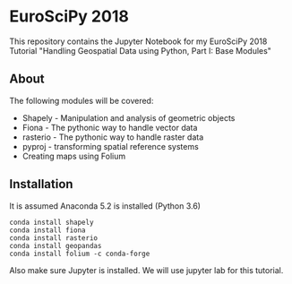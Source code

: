 # EuroSciPy 2018

This repository contains the Jupyter Notebook for my EuroSciPy 2018 Tutorial "Handling Geospatial Data using Python, Part I: Base Modules"

## About

The following modules will be covered:

* Shapely - Manipulation and analysis of geometric objects
* Fiona - The pythonic way to handle vector data
* rasterio - The pythonic way to handle raster data
* pyproj - transforming spatial reference systems
* Creating maps using Folium

## Installation

It is assumed Anaconda 5.2 is installed (Python 3.6)

    conda install shapely
    conda install fiona
    conda install rasterio
    conda install geopandas
    conda install folium -c conda-forge


Also make sure Jupyter is installed. We will use jupyter lab for this tutorial.



